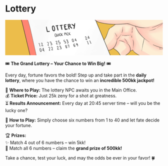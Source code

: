 # Lottery

![Lottery Logo](img/Lottety-Logo.png)

🎟️ **The Grand Lottery – Your Chance to Win Big!** 🎟️

Every day, fortune favors the bold! Step up and take part in the **daily lottery**, where you have the chance to win an **incredible 500kk jackpot!**

📍 **Where to Play:** The lottery NPC awaits you in the Main Office.<br>
💰 **Ticket Price:** Just 25k zeny for a shot at greatness.<br>
⏳ **Results Announcement:** Every day at 20:45 server time – will you be the lucky one?

🔢 **How to Play:**
Simply choose six numbers from 1 to 40 and let fate decide your fortune.

🏆 **Prizes:**<br>
✨ Match 4 out of 6 numbers – win 5kk!<br>
🎉 Match all 6 numbers – claim the **grand prize of 500kk!**

Take a chance, test your luck, and may the odds be ever in your favor! 🍀